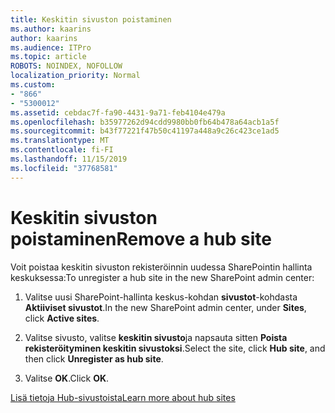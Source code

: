 ```yaml
---
title: Keskitin sivuston poistaminen
ms.author: kaarins
author: kaarins
ms.audience: ITPro
ms.topic: article
ROBOTS: NOINDEX, NOFOLLOW
localization_priority: Normal
ms.custom:
- "866"
- "5300012"
ms.assetid: cebdac7f-fa90-4431-9a71-feb4104e479a
ms.openlocfilehash: b35977262d94cdd9980bb0fb64b478a64acb1a5f
ms.sourcegitcommit: b43f77221f47b50c41197a448a9c26c423ce1ad5
ms.translationtype: MT
ms.contentlocale: fi-FI
ms.lasthandoff: 11/15/2019
ms.locfileid: "37768581"
---
```

# <a name="remove-a-hub-site"></a><span data-ttu-id="0b9f4-102">Keskitin sivuston poistaminen</span><span class="sxs-lookup"><span data-stu-id="0b9f4-102">Remove a hub site</span></span>

<span data-ttu-id="0b9f4-103">Voit poistaa keskitin sivuston rekisteröinnin uudessa SharePointin hallinta keskuksessa:</span><span class="sxs-lookup"><span data-stu-id="0b9f4-103">To unregister a hub site in the new SharePoint admin center:</span></span>
  
1. <span data-ttu-id="0b9f4-104">Valitse uusi SharePoint-hallinta keskus-kohdan **sivustot**-kohdasta **Aktiiviset sivustot**.</span><span class="sxs-lookup"><span data-stu-id="0b9f4-104">In the new SharePoint admin center, under **Sites**, click **Active sites**.</span></span>

2. <span data-ttu-id="0b9f4-105">Valitse sivusto, valitse **keskitin sivusto**ja napsauta sitten **Poista rekisteröityminen keskitin sivustoksi**.</span><span class="sxs-lookup"><span data-stu-id="0b9f4-105">Select the site, click **Hub site**, and then click **Unregister as hub site**.</span></span>

3. <span data-ttu-id="0b9f4-106">Valitse **OK**.</span><span class="sxs-lookup"><span data-stu-id="0b9f4-106">Click **OK**.</span></span>

[<span data-ttu-id="0b9f4-107">Lisä tietoja Hub-sivustoista</span><span class="sxs-lookup"><span data-stu-id="0b9f4-107">Learn more about hub sites</span></span>](https://support.office.com/article/what-is-a-sharepoint-hub-site-fe26ae84-14b7-45b6-a6d1-948b3966427f)
  